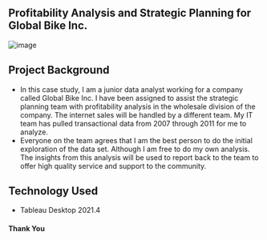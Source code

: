 ## Profitability Analysis and Strategic Planning for Global Bike Inc.

![image](https://user-images.githubusercontent.com/96748659/155265502-9ca107cf-35b3-469c-a630-46cbc9115472.png)

## Project Background
- In this case study, I am a junior data analyst working for a company called Global Bike Inc. I have been assigned to assist the strategic planning team with profitability analysis in the wholesale division of the company. The internet sales will be handled by a different team. My IT team has pulled transactional data from 2007 through 2011 for me to analyze. 
- Everyone on the team agrees that I am the best person to do the initial exploration of the data set. Although I am free to do my own analysis. The insights from this analysis will be used to report back to the team to offer high quality service and support to the community. 

## Technology Used 
- Tableau Desktop 2021.4

#### Thank You
